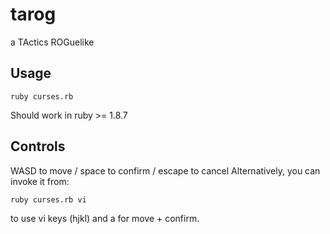 tarog
=====

a TActics ROGuelike

Usage
-----

`ruby curses.rb`

Should work in ruby >= 1.8.7

Controls
--------
WASD to move / space to confirm / escape to cancel
Alternatively, you can invoke it from:

`ruby curses.rb vi`

to use vi keys (hjkl) and a for move + confirm.
